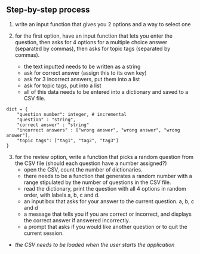 ## Step-by-step process

1. write an input function that gives you 2 options and a way to select one

2. for the first option, have an input function that lets you enter the question, then asks for 4 options for a multiple choice
answer (separated by commas), then asks for topic tags (separated by commas). 
	+ the text inputted needs to be written as a string
	+ ask for correct answer (assign this to its own key)
	+ ask for 3 incorrect answers, put them into a list
	+ ask for topic tags, put into a list
	+ all of this data needs to be entered into a dictionary and saved to a CSV file.

```
dict = {
	"question number": integer, # incremental 
	"question" : "string", 
	"correct answer" : "string"
	"incorrect answers" : ["wrong answer", "wrong answer", "wrong answer"],
	"topic tags": ["tag1", "tag2", "tag3"]
}
```

3. for the review option, write a function that picks a random question from the CSV file (should each question have a number assigned?)
	+ open the CSV, count the number of dictionaries.
	+ there needs to be a function that generates a random number with a range stipulated by the number of questions in the CSV file. 
	+ read the dictionary, print the question with all 4 options in random order, with labels a, b, c and d. 
	+ an input box that asks for your answer to the current question. a, b, c and d 
	+ a message that tells you if you are correct or incorrect, and displays the correct answer if answered incorrectly.
	+ a prompt that asks if you would like another question or to quit the current session. 

+ *the CSV needs to be loaded when the user starts the application*